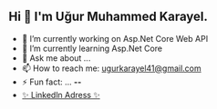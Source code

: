 ## Hi 👋 I'm Uğur Muhammed Karayel.

<!-- **ugurkryl41/ugurkryl41** is a ✨ _special_ ✨ repository because its `README.md` (this file) appears on your GitHub profile. -->


- 🔭 I’m currently working on Asp.Net Core Web API
- 🌱 I’m currently learning Asp.Net Core
- 💬 Ask me about ...
- 📫 How to reach me: ugurkarayel41@gmail.com
- ⚡ Fun fact: ... **--**
- [ ✨ Linkedln Adress ✨ ](https://www.linkedin.com/in/ugurkarayel/)

